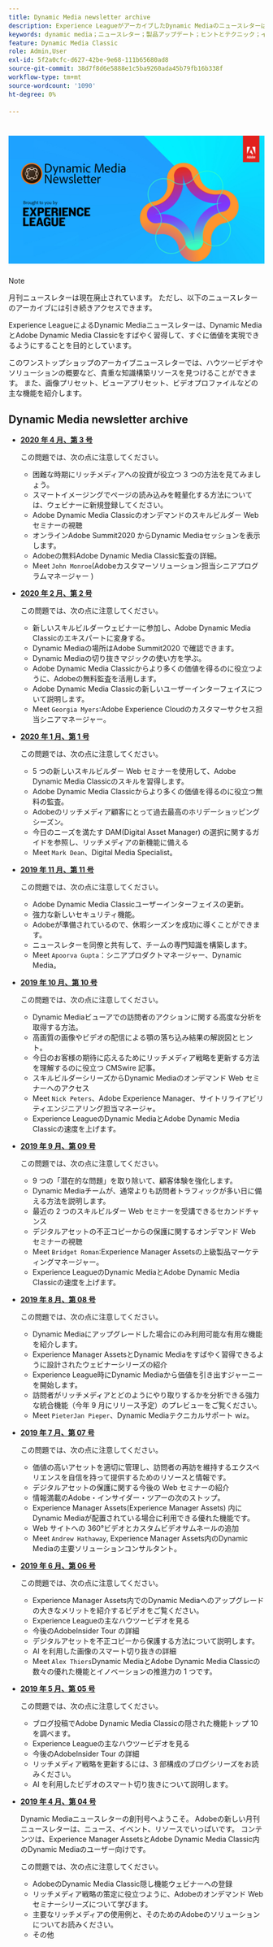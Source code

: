 ```yaml
---
title: Dynamic Media newsletter archive
description: Experience LeagueがアーカイブしたDynamic Mediaのニュースレターは、月刊ニュースレターでした。 Dynamic MediaとAdobe Dynamic Media Classicを素早く習得し、すぐに価値を実現できるように工夫されています。 アーカイブされたニュースレターには、廃止されたワンストップショップニュースレターで利用できる貴重な知識構築リソースが含まれています。 アーカイブされたニュースレターには、ハウツービデオとソリューションの概要が含まれます。 また、画像プリセット、ビューアプリセット、ビデオプロファイルなどの主な機能を紹介します。
keywords: dynamic media；ニュースレター；製品アップデート；ヒントとテクニック；イベント；顧客の成功；ブログ；ブログ；画像；ビデオ；機能；機能
feature: Dynamic Media Classic
role: Admin,User
exl-id: 5f2a0cfc-d627-42be-9e68-111b65680ad8
source-git-commit: 38d7f8d6e5888e1c5ba9260ada45b79fb16b338f
workflow-type: tm+mt
source-wordcount: '1090'
ht-degree: 0%

---
```



# ![Dynamic Mediaニュースレターのロゴ](/help/using/assets/dynamic-media-newsletter-logo.png)

>[!NOTE]
>
>月刊ニュースレターは現在廃止されています。 ただし、以下のニュースレターのアーカイブには引き続きアクセスできます。

Experience LeagueによるDynamic Mediaニュースレターは、Dynamic MediaとAdobe Dynamic Media Classicをすばやく習得して、すぐに価値を実現できるようにすることを目的としています。

このワンストップショップのアーカイブニュースレターでは、ハウツービデオやソリューションの概要など、貴重な知識構築リソースを見つけることができます。 また、画像プリセット、ビューアプリセット、ビデオプロファイルなどの主な機能を紹介します。

<!-- microsite demo page https://experienceleague.adobe.com/tools/dynamic-media-demo/index.html -->

<!-- ## Get inspired. Stay informed.

[Sign up](https://www.adobe.com/subscription/dynamic-media-newsletter.html) to receive the Dynamic Media newsletter on a monthly basis in your inbox. -->

## Dynamic Media newsletter archive

<!-- * **[May 2020, Issue 4](https://expleague.azureedge.net/assets/aem/Experience-Insider-vol.31.html)**

    In this issue:

    * What business continuity means in uncertain times.
    * Key takeaways from the first all-digital Adobe Summit.
    * Must-watch Experience Manager breakout sessions.
    * Summit customer spotlight: Under Armour.
    * Never miss an Experience Insider webinar.
    * Public sector spotlight: The urgent need for digital enrollment.
    * Look what's new in Experience Manager Innovation.
    * Build your Experience Manager skills *live* with the Adobe pros.
    * Connect with the Adobe Experience Manager Community.
    * Fast-track your Adobe expertise with Adobe Experience League. -->

* **[2020 年 4 月、第 3 号](https://experienceleague.adobe.com/tools/dynamic-media-demo/newsletter/Dynamic_Media_Newsletter_04_2020_April.html)**

   この問題では、次の点に注意してください。

   * 困難な時期にリッチメディアへの投資が役立つ 3 つの方法を見てみましょう。
   * スマートイメージングでページの読み込みを軽量化する方法については、ウェビナーに新規登録してください。
   * Adobe Dynamic Media Classicのオンデマンドのスキルビルダー Web セミナーの視聴
   * オンラインAdobe Summit2020 からDynamic Mediaセッションを表示します。
   * Adobeの無料Adobe Dynamic Media Classic監査の詳細。
   * Meet `John Monroe`(Adobeカスタマーソリューション担当シニアプログラムマネージャー )

* **[2020 年 2 月、第 2 号](https://experienceleague.adobe.com/tools/dynamic-media-demo/newsletter/Dynamic_Media_Newsletter_02_2020_Feb.html)**

   この問題では、次の点に注意してください。

   * 新しいスキルビルダーウェビナーに参加し、Adobe Dynamic Media Classicのエキスパートに変身する。
   * Dynamic Mediaの場所はAdobe Summit2020 で確認できます。
   * Dynamic Mediaの切り抜きマジックの使い方を学ぶ。
   * Adobe Dynamic Media Classicからより多くの価値を得るのに役立つように、Adobeの無料監査を活用します。
   * Adobe Dynamic Media Classicの新しいユーザーインターフェイスについて説明します。
   * Meet `Georgia Myers`:Adobe Experience Cloudのカスタマーサクセス担当シニアマネージャー。

* **[2020 年 1 月、第 1 号](https://experienceleague.adobe.com/tools/dynamic-media-demo/newsletter/Dynamic_Media_Newsletter_01_2020_Jan.html)**

   この問題では、次の点に注意してください。

   * 5 つの新しいスキルビルダー Web セミナーを使用して、Adobe Dynamic Media Classicのスキルを習得します。
   * Adobe Dynamic Media Classicからより多くの価値を得るのに役立つ無料の監査。
   * Adobeのリッチメディア顧客にとって過去最高のホリデーショッピングシーズン。
   * 今日のニーズを満たす DAM(Digital Asset Manager) の選択に関するガイドを参照し、リッチメディアの新機能に備える
   * Meet `Mark Dean`、Digital Media Specialist。

* **[2019 年 11 月、第 11 号](https://experienceleague.adobe.com/tools/dynamic-media-demo/newsletter/Dynamic_Media_Newsletter_11_2019_Nov.html)**

   この問題では、次の点に注意してください。

   * Adobe Dynamic Media Classicユーザーインターフェイスの更新。
   * 強力な新しいセキュリティ機能。
   * Adobeが準備されているので、休暇シーズンを成功に導くことができます。
   * ニュースレターを同僚と共有して、チームの専門知識を構築します。
   * Meet `Apoorva Gupta`：シニアプロダクトマネージャー、Dynamic Media。

* **[2019 年 10 月、第 10 号](https://experienceleague.adobe.com/tools/dynamic-media-demo/newsletter/Dynamic_Media_Newsletter_10_2019_Oct.html)**

   この問題では、次の点に注意してください。

   * Dynamic Mediaビューアでの訪問者のアクションに関する高度な分析を取得する方法。
   * 高画質の画像やビデオの配信による顎の落ち込み結果の解説図とヒント。
   * 今日のお客様の期待に応えるためにリッチメディア戦略を更新する方法を理解するのに役立つ CMSwire 記事。
   * スキルビルダーシリーズからDynamic Mediaのオンデマンド Web セミナーへのアクセス
   * Meet `Nick Peters`、Adobe Experience Manager、サイトリライアビリティエンジニアリング担当マネージャ。
   * Experience LeagueのDynamic MediaとAdobe Dynamic Media Classicの速度を上げます。

* **[2019 年 9 月、第 09 号](https://experienceleague.adobe.com/tools/dynamic-media-demo/newsletter/Dynamic_Media_Newsletter_09_2019_Sept.html)**

   この問題では、次の点に注意してください。

   * 9 つの「潜在的な問題」を取り除いて、顧客体験を強化します。
   * Dynamic Mediaチームが、通常よりも訪問者トラフィックが多い日に備える方法を説明します。
   * 最近の 2 つのスキルビルダー Web セミナーを受講できるセカンドチャンス
   * デジタルアセットの不正コピーからの保護に関するオンデマンド Web セミナーの視聴
   * Meet `Bridget Roman`:Experience Manager Assetsの上級製品マーケティングマネージャー。
   * Experience LeagueのDynamic MediaとAdobe Dynamic Media Classicの速度を上げます。

* **[2019 年 8 月、第 08 号](https://experienceleague.adobe.com/tools/dynamic-media-demo/newsletter/Dynamic_Media_Newsletter_08_2019_Aug.html)**

   この問題では、次の点に注意してください。

   * Dynamic Mediaにアップグレードした場合にのみ利用可能な有用な機能を紹介します。
   * Experience Manager AssetsとDynamic Mediaをすばやく習得できるように設計されたウェビナーシリーズの紹介
   * Experience League時にDynamic Mediaから価値を引き出すジャーニーを開始します。
   * 訪問者がリッチメディアとどのようにやり取りするかを分析できる強力な統合機能（今年 9 月にリリース予定）のプレビューをご覧ください。
   * Meet `PieterJan Pieper`、Dynamic Mediaテクニカルサポート wiz。

* **[2019 年 7 月、第 07 号](https://experienceleague.adobe.com/tools/dynamic-media-demo/newsletter/Dynamic_Media_Newsletter_07_2019_July.html)**

   この問題では、次の点に注意してください。

   * 価値の高いアセットを適切に管理し、訪問者の再訪を維持するエクスペリエンスを自信を持って提供するためのリソースと情報です。
   * デジタルアセットの保護に関する今後の Web セミナーの紹介
   * 情報満載のAdobe・インサイダー・ツアーの次のストップ。
   * Experience Manager Assets(Experience Manager Assets) 内にDynamic Mediaが配置されている場合に利用できる優れた機能です。
   * Web サイトへの 360°ビデオとカスタムビデオサムネールの追加
   * Meet `Andrew Hathaway`, Experience Manager Assets内のDynamic Mediaの主要ソリューションコンサルタント。

* **[2019 年 6 月、第 06 号](https://experienceleague.adobe.com/tools/dynamic-media-demo/newsletter/Dynamic_Media_Newsletter_06_2019_June.html)**

   この問題では、次の点に注意してください。

   * Experience Manager Assets内でのDynamic Mediaへのアップグレードの大きなメリットを紹介するビデオをご覧ください。
   * Experience Leagueの主なハウツービデオを見る
   * 今後のAdobeInsider Tour の詳細
   * デジタルアセットを不正コピーから保護する方法について説明します。
   * AI を利用した画像のスマート切り抜きの詳細
   * Meet `Alex Thiers`Dynamic MediaとAdobe Dynamic Media Classicの数々の優れた機能とイノベーションの推進力の 1 つです。

* **[2019 年 5 月、第 05 号](https://experienceleague.adobe.com/tools/dynamic-media-demo/newsletter/Dynamic_Media_Newsletter_05_2019_May.html)**

   この問題では、次の点に注意してください。

   * ブログ投稿でAdobe Dynamic Media Classicの隠された機能トップ 10 を調べます。
   * Experience Leagueの主なハウツービデオを見る
   * 今後のAdobeInsider Tour の詳細
   * リッチメディア戦略を更新するには、3 部構成のブログシリーズをお読みください。
   * AI を利用したビデオのスマート切り抜きについて説明します。

* **[2019 年 4 月、第 04 号](https://experienceleague.adobe.com/tools/dynamic-media-demo/newsletter/Dynamic_Media_Newsletter_04_2019_April.html)**

   Dynamic Mediaニュースレターの創刊号へようこそ。 Adobeの新しい月刊ニュースレターは、ニュース、イベント、リソースでいっぱいです。 コンテンツは、Experience Manager AssetsとAdobe Dynamic Media Classic内のDynamic Mediaのユーザー向けです。

   この問題では、次の点に注意してください。

   * AdobeのDynamic Media Classic隠し機能ウェビナーへの登録
   * リッチメディア戦略の策定に役立つように、Adobeのオンデマンド Web セミナーシリーズについて学びます。
   * 主要なリッチメディアの使用例と、そのためのAdobeのソリューションについてお読みください。
   * その他

